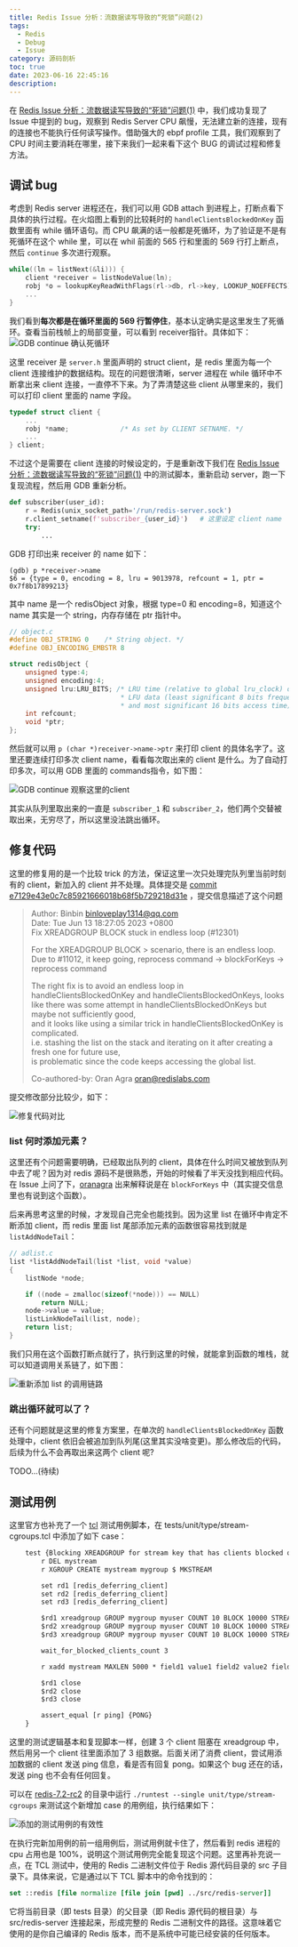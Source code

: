 ```yaml
---
title: Redis Issue 分析：流数据读写导致的“死锁”问题(2)
tags:
  - Redis
  - Debug
  - Issue
category: 源码剖析
toc: true
date: 2023-06-16 22:45:16
description:
---
```


在 [Redis Issue 分析：流数据读写导致的“死锁”问题(1)](https://selfboot.cn/2023/06/14/bug_redis_deadlock_1/) 中，我们成功复现了 Issue 中提到的 bug，观察到 Redis Server CPU 飙慢，无法建立新的连接，现有的连接也不能执行任何读写操作。借助强大的 ebpf profile 工具，我们观察到了 CPU 时间主要消耗在哪里，接下来我们一起来看下这个 BUG 的调试过程和修复方法。

## 调试 bug

考虑到 Redis server 进程还在，我们可以用 GDB attach 到进程上，打断点看下具体的执行过程。在火焰图上看到的比较耗时的 `handleClientsBlockedOnKey` 函数里面有 while 循环语句。而 CPU 飙满的话一般都是死循环，为了验证是不是有死循环在这个 while 里，可以在 whil 前面的 565 行和里面的 569 行打上断点，然后 `continue` 多次进行观察。

```c
while((ln = listNext(&li))) {
    client *receiver = listNodeValue(ln);
    robj *o = lookupKeyReadWithFlags(rl->db, rl->key, LOOKUP_NOEFFECTS);
    ...
}
```

<!--more-->

我们看到**每次都是在循环里面的 569 行暂停住**，基本认定确实是这里发生了死循环。查看当前栈帧上的局部变量，可以看到 receiver指针。具体如下：
![GDB continue 确认死循环](https://slefboot-1251736664.file.myqcloud.com/20230616_bug_redis_deadlock_2_0.png)

这里 receiver 是 `server.h` 里面声明的 struct client，是 redis 里面为每一个 client 连接维护的数据结构。现在的问题很清晰，server 进程在 while 循环中不断拿出来 client 连接，一直停不下来。为了弄清楚这些 client 从哪里来的，我们可以打印 client 里面的 name 字段。

```c
typedef struct client {
    ...
    robj *name;             /* As set by CLIENT SETNAME. */
    ...
} client;
```

不过这个是需要在 client 连接的时候设定的，于是重新改下我们在 [Redis Issue 分析：流数据读写导致的“死锁”问题(1)](https://selfboot.cn/2023/06/14/bug_redis_deadlock_1/) 中的测试脚本，重新启动 server，跑一下复现流程，然后用 GDB 重新分析。 

```python
def subscriber(user_id):
    r = Redis(unix_socket_path='/run/redis-server.sock')
    r.client_setname(f'subscriber_{user_id}')   # 这里设定 client name
    try:
        ...
```

GDB 打印出来 receiver 的 name 如下：

```shell
(gdb) p *receiver->name
$6 = {type = 0, encoding = 8, lru = 9013978, refcount = 1, ptr = 0x7f8b17899213}
```

其中 name 是一个 redisObject 对象，根据 type=0 和 encoding=8，知道这个 name 其实是一个 string，内存存储在 ptr 指针中。

```c
// object.c
#define OBJ_STRING 0    /* String object. */
#define OBJ_ENCODING_EMBSTR 8

struct redisObject {
    unsigned type:4;
    unsigned encoding:4;
    unsigned lru:LRU_BITS; /* LRU time (relative to global lru_clock) or
                            * LFU data (least significant 8 bits frequency
                            * and most significant 16 bits access time). */
    int refcount;
    void *ptr;
};
```

然后就可以用 `p (char *)receiver->name->ptr` 来打印 client 的具体名字了。这里还要连续打印多次 client name，看看每次取出来的 client 是什么。为了自动打印多次，可以用 GDB 里面的 commands指令，如下图：

![GDB continue 观察这里的client](https://slefboot-1251736664.file.myqcloud.com/20230616_bug_redis_deadlock_2_1.png)

其实从队列里取出来的一直是 `subscriber_1` 和 `subscriber_2`，他们两个交替被取出来，无穷尽了，所以这里没法跳出循环。

## 修复代码

这里的修复用的是一个比较 trick 的方法，保证这里一次只处理完队列里当前时刻有的 client，新加入的 client 并不处理。具体提交是 [commit e7129e43e0c7c85921666018b68f5b729218d31e](https://github.com/redis/redis/blob/e7129e43e0c7c85921666018b68f5b729218d31e/src/blocked.c) ，提交信息描述了这个问题

> Author: Binbin <binloveplay1314@qq.com>  
> Date:   Tue Jun 13 18:27:05 2023 +0800  
>    Fix XREADGROUP BLOCK stuck in endless loop (#12301)  
>
>    For the XREADGROUP BLOCK > scenario, there is an endless loop.  
>    Due to #11012, it keep going, reprocess command -> blockForKeys -> reprocess command
>
>    The right fix is to avoid an endless loop in handleClientsBlockedOnKey and handleClientsBlockedOnKeys,
>    looks like there was some attempt in handleClientsBlockedOnKeys but maybe not sufficiently good,  
>    and it looks like using a similar trick in handleClientsBlockedOnKey is complicated.  
>    i.e. stashing the list on the stack and iterating on it after creating a fresh one for future use,  
>    is problematic since the code keeps accessing the global list.  
>  
>    Co-authored-by: Oran Agra <oran@redislabs.com>  

提交修改部分比较少，如下：

![修复代码对比](https://slefboot-1251736664.file.myqcloud.com/20230616_bug_redis_deadlock_2_2.png)

### list 何时添加元素？

这里还有个问题需要明确，已经取出队列的 client，具体在什么时间又被放到队列中去了呢？因为对 redis 源码不是很熟悉，开始的时候看了半天没找到相应代码。在 Issue 上问了下，[oranagra](https://github.com/oranagra) 出来解释说是在 `blockForKeys` 中（其实提交信息里也有说到这个函数）。

后来再思考这里的时候，才发现自己完全也能找到。因为这里 list 在循环中肯定不断添加 client，而 redis 里面 list 尾部添加元素的函数很容易找到就是 `listAddNodeTail`：

```c++
// adlist.c
list *listAddNodeTail(list *list, void *value)
{
    listNode *node;

    if ((node = zmalloc(sizeof(*node))) == NULL)
        return NULL;
    node->value = value;
    listLinkNodeTail(list, node);
    return list;
}
```

我们只用在这个函数打断点就行了，执行到这里的时候，就能拿到函数的堆栈，就可以知道调用关系链了，如下图：

![重新添加 list 的调用链路](https://slefboot-1251736664.file.myqcloud.com/20230616_bug_redis_deadlock_2_3.png)

### 跳出循环就可以了？

还有个问题就是这里的修复方案里，在单次的 `handleClientsBlockedOnKey` 函数处理中，client 依旧会被追加到队列尾(这里其实没啥变更)。那么修改后的代码，后续为什么不会再取出来这两个 client 呢?

TODO...(待续)

## 测试用例

这里官方也补充了一个 [tcl](https://www.tcl.tk/) 测试用例脚本，在 tests/unit/type/stream-cgroups.tcl 中添加了如下 case：

```txt
    test {Blocking XREADGROUP for stream key that has clients blocked on list - avoid endless loop} {
        r DEL mystream
        r XGROUP CREATE mystream mygroup $ MKSTREAM

        set rd1 [redis_deferring_client]
        set rd2 [redis_deferring_client]
        set rd3 [redis_deferring_client]

        $rd1 xreadgroup GROUP mygroup myuser COUNT 10 BLOCK 10000 STREAMS mystream >
        $rd2 xreadgroup GROUP mygroup myuser COUNT 10 BLOCK 10000 STREAMS mystream >
        $rd3 xreadgroup GROUP mygroup myuser COUNT 10 BLOCK 10000 STREAMS mystream >

        wait_for_blocked_clients_count 3

        r xadd mystream MAXLEN 5000 * field1 value1 field2 value2 field3 value3

        $rd1 close
        $rd2 close
        $rd3 close

        assert_equal [r ping] {PONG}
    }
```

这里的测试逻辑基本和复现脚本一样，创建 3 个 client 阻塞在 xreadgroup 中，然后用另一个 client 往里面添加了 3 组数据。后面关闭了消费 client，尝试用添加数据的 client 发送 ping 信息，看是否有回复 pong。如果这个 bug 还在的话，发送 ping 也不会有任何回复。

可以在 [redis-7.2-rc2](https://github.com/redis/redis/releases/tag/7.2-rc2) 的目录中运行 `./runtest --single unit/type/stream-cgroups` 来测试这个新增加 case 的用例组，执行结果如下：

![添加的测试用例的有效性](https://slefboot-1251736664.file.myqcloud.com/20230616_bug_redis_deadlock_2_4.png)

在执行完新加用例的前一组用例后，测试用例就卡住了，然后看到 redis 进程的 cpu 占用也是 100%，说明这个测试用例完全能复现这个问题。这里再补充说一点，在 TCL 测试中，使用的 Redis 二进制文件位于 Redis 源代码目录的 src 子目录下。具体来说，它是通过以下 TCL 脚本中的命令找到的：

```tcl
set ::redis [file normalize [file join [pwd] ../src/redis-server]]
```

它将当前目录（即 tests 目录）的父目录（即 Redis 源代码的根目录）与 src/redis-server 连接起来，形成完整的 Redis 二进制文件的路径。这意味着它使用的是你自己编译的 Redis 版本，而不是系统中可能已经安装的任何版本。